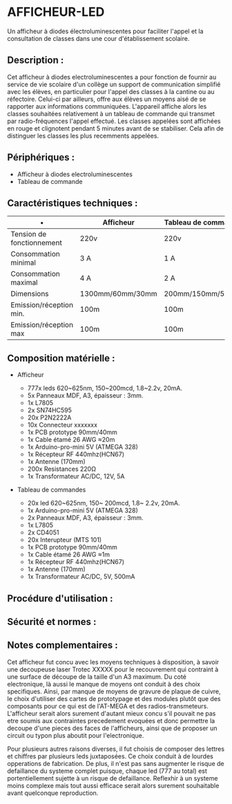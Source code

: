 
# AFFICHEUR-LED

Un afficheur à diodes électroluminescentes pour faciliter l'appel et la consultation de classes dans une cour d'établissement scolaire.


## Description :

Cet afficheur à diodes electroluminescentes a pour fonction de fournir au service de vie scolaire d'un collège un support de communication simplifié avec les élèves, en particulier pour l'appel des classes à la cantine ou au réfectoire. Celui-ci par ailleurs, offre aux élèves un moyens aisé de se rapporter aux informations communiquées.
L'appareil affiche alors les classes souhaitées relativement à un tableau de commande qui transmet par radio-fréquences l'appel effectué.
Les classes appelées sont affichées en rouge et clignotent pendant 5 minutes avant de se stabiliser. Cela afin de distinguer les classes les plus recemments appelées.

## Périphériques :

* Afficheur à diodes electroluminescentes
* Tableau de commande


## Caractéristiques techniques :

 • | Afficheur | Tableau de commande
------------ | ------------ | -------------
Tension de fonctionnement | 220v             | 220v
Consommation minimal      | 3 A              | 1 A
Consommation maximal      | 4 A              | 2 A
Dimensions                | 1300mm/60mm/30mm | 200mm/150mm/50mm
Emission/réception min.   | 100m             | 100m
Emission/réception max    | 100m             | 100m


## Composition matérielle :

* Afficheur
	* 777x leds 620\~625nm, 150~200mcd, 1.8\~2.2v, 20mA. 
	* 5x Panneaux MDF, A3, épaisseur : 3mm.
	* 1x L7805
	* 2x SN74HC595
	* 20x P2N2222A
	* 10x Connecteur xxxxxxx
	* 1x PCB prototype 90mm/40mm
	* 1x Cable étamé 26 AWG ≈20m
	* 1x Arduino-pro-mini 5V (ATMEGA 328)
	* 1x Récepteur RF 440mhz(HCN67)
	* 1x Antenne (170mm)
	* 200x Resistances 220Ω
	* 1x Transformateur AC/DC, 12V, 5A

* Tableau de commandes
	* 20x led 620~625nm, 150\~ 200mcd, 1.8\~ 2.2v, 20mA. 
	* 1x Arduino-pro-mini 5V (ATMEGA 328)
	* 2x Panneaux MDF, A3, épaisseur : 3mm.
	* 1x L7805
	* 2x CD4051
	* 20x Interupteur (MTS 101)
	* 1x PCB prototype 90mm/40mm
	* 1x Cable étamé 26 AWG ≈1m
	* 1x Récepteur RF 440mhz(HCN67)
	* 1x Antenne (170mm)
	* 1x Transformateur AC/DC, 5V, 500mA


## Procédure d'utilisation : 


## Sécurité et normes :

## Notes complementaires :
Cet afficheur fut concu avec les moyens techniques à disposition, à savoir une decoupeuse laser Trotec XXXXX pour le recouvrement qui contraint à une surface de découpe de la taille d'un A3 maximum.
Du coté electronique, là aussi le manque de moyens ont conduit à des choix specifiques. Ainsi, par manque de moyens de gravure de plaque de cuivre, le choix d'utiliser des cartes de prototypage et des modules plutôt que des composants pour ce qui est de l'AT-MEGA et des radios-transmeteurs.
L'afficheur serait alors surement d'autant mieux concu s'il pouvait ne pas etre soumis aux contraintes precedement evoquées et donc permettre la decoupe d'une pieces des faces de l'afficheurs, ainsi que de proposer un circuit ou typon plus aboutit pour l'electronique.

Pour plusieurs autres raisons diverses, il fut choisis de composer des lettres et chiffres par plusieurs leds juxtaposées. Ce choix conduit à de lourdes opperations de fabrication. De plus, il n'est pas sans augmenter le risque de defaillance du systeme complet puisque, chaque led (777 au total) est portentiellement sujette à un risque de defaillance. Reflexhir à un systeme moins complexe mais tout aussi efficace serait alors surement souhaitable avant quelconque reproduction.
